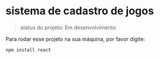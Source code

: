 # sistema de cadastro de jogos #

> status do projeto: Em desenvolvimento

Para rodar esse projeto na sua máquina, por favor digite:

``` 
npm install react
```
